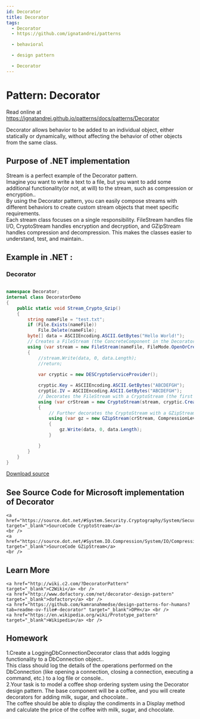 ```yaml
---
id: Decorator
title: Decorator
tags:
  - Decorator
  - https://github.com/ignatandrei/patterns

  - behavioral

  - design pattern

  - Decorator
---
```


# Pattern:  Decorator

Read online at https://ignatandrei.github.io/patterns/docs/patterns/Decorator

<!-- id : 8 -->
Decorator allows behavior to be added to an individual object, either statically or dynamically, without affecting the behavior of other objects from the same class.    <br />

## Purpose of .NET implementation

Stream is a perfect example of the Decorator pattern.    <br />
Imagine you want to write a text to a file, but you want to add some additional functionality(or not, at will) to the stream, such as  compression or encryption..    <br />
By using the Decorator pattern, you can easily compose streams with different behaviors to create custom stream objects that meet specific requirements.    <br />
Each stream class focuses on a single responsibility. FileStream handles file I/O, CryptoStream handles encryption and decryption, and GZipStream handles compression and decompression. This makes the classes easier to understand, test, and maintain..    <br />

## Example in .NET : 


###  Decorator
```csharp showLineNumbers title="Decorator example for Pattern Decorator"

namespace Decorator;
internal class DecoratorDemo
{
    public static void Stream_Crypto_Gzip()
    {
        string nameFile = "test.txt";
        if (File.Exists(nameFile))
            File.Delete(nameFile);
        byte[] data = ASCIIEncoding.ASCII.GetBytes("Hello World!");
        // Creates a FileStream (the ConcreteComponent in the Decorator pattern context).
        using (var stream = new FileStream(nameFile, FileMode.OpenOrCreate, FileAccess.Write))
        {
            //stream.Write(data, 0, data.Length);
            //return;
            
            var cryptic = new DESCryptoServiceProvider();

            cryptic.Key = ASCIIEncoding.ASCII.GetBytes("ABCDEFGH");
            cryptic.IV = ASCIIEncoding.ASCII.GetBytes("ABCDEFGH");
            // Decorates the FileStream with a CryptoStream (the first Decorator).
            using (var crStream = new CryptoStream(stream, cryptic.CreateEncryptor(), CryptoStreamMode.Write))
            {
                // Further decorates the CryptoStream with a GZipStream (the second Decorator).
                using (var gz = new GZipStream(crStream, CompressionLevel.Optimal))
                {
                    gz.Write(data, 0, data.Length);
                }

            }
        }
    }
}

```


[Download source](/zipSourceCodes/decorator.zip)



## See Source Code for Microsoft implementation of Decorator

    <a href="https://source.dot.net/#System.Security.Cryptography/System/Security/Cryptography/CryptoStream.cs" target="_blank">SourceCode CryptoStream</a>
    <br />
    <a href="https://source.dot.net/#System.IO.Compression/System/IO/Compression/GZipStream.cs" target="_blank">SourceCode GZipStream</a>
    <br />


## Learn More

    <a href="http://wiki.c2.com/?DecoratorPattern" target="_blank">C2Wiki</a> <br />
    <a href="http://www.dofactory.com/net/decorator-design-pattern" target="_blank">dofactory</a> <br />
    <a href="https://github.com/kamranahmedse/design-patterns-for-humans?tab=readme-ov-file#-decorator" target="_blank">DPH</a> <br />
    <a href="https://en.wikipedia.org/wiki/Prototype_pattern" target="_blank">Wikipedia</a> <br />


## Homework


1.Create a LoggingDbConnectionDecorator class that adds logging functionality to a DbConnection object..    <br />
This class should log the details of the operations performed on the DbConnection (like opening a connection, closing a connection, executing a command, etc.) to a log file or console..    <br />
2.Your task is to model a coffee shop ordering system using the Decorator design pattern. The base component will be a coffee, and you will create decorators for adding milk, sugar, and chocolate..    <br />
The coffee should be able to display the condiments in a Display method and calculate the price of the coffee with milk, sugar, and chocolate.    <br />


